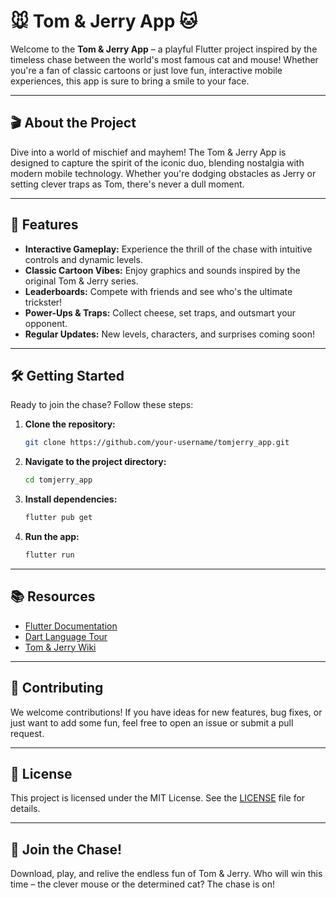 # 🐭 Tom & Jerry App 🐱

Welcome to the **Tom & Jerry App** – a playful Flutter project inspired by the timeless chase between the world's most famous cat and mouse! Whether you're a fan of classic cartoons or just love fun, interactive mobile experiences, this app is sure to bring a smile to your face.

---

## 🎬 About the Project

Dive into a world of mischief and mayhem! The Tom & Jerry App is designed to capture the spirit of the iconic duo, blending nostalgia with modern mobile technology. Whether you're dodging obstacles as Jerry or setting clever traps as Tom, there's never a dull moment.

---

## 🚀 Features

- **Interactive Gameplay:** Experience the thrill of the chase with intuitive controls and dynamic levels.
- **Classic Cartoon Vibes:** Enjoy graphics and sounds inspired by the original Tom & Jerry series.
- **Leaderboards:** Compete with friends and see who's the ultimate trickster!
- **Power-Ups & Traps:** Collect cheese, set traps, and outsmart your opponent.
- **Regular Updates:** New levels, characters, and surprises coming soon!

---

## 🛠️ Getting Started

Ready to join the chase? Follow these steps:

1. **Clone the repository:**
   ```bash
   git clone https://github.com/your-username/tomjerry_app.git
   ```
2. **Navigate to the project directory:**
   ```bash
   cd tomjerry_app
   ```
3. **Install dependencies:**
   ```bash
   flutter pub get
   ```
4. **Run the app:**
   ```bash
   flutter run
   ```

---

## 📚 Resources

- [Flutter Documentation](https://docs.flutter.dev/)
- [Dart Language Tour](https://dart.dev/guides/language/language-tour)
- [Tom & Jerry Wiki](https://tomandjerry.fandom.com/wiki/Tom_and_Jerry_Wiki)

---

## 🤝 Contributing

We welcome contributions! If you have ideas for new features, bug fixes, or just want to add some fun, feel free to open an issue or submit a pull request.

---

## 📜 License

This project is licensed under the MIT License. See the [LICENSE](LICENSE) file for details.

---

## 🐾 Join the Chase!

Download, play, and relive the endless fun of Tom & Jerry. Who will win this time – the clever mouse or the determined cat? The chase is on!
